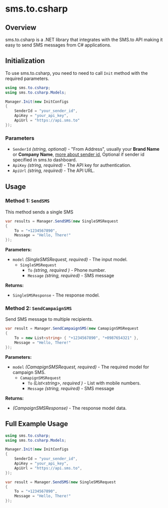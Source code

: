 # sms.to.csharp

## Overview

sms.to.csharp is a .NET library that integrates with the SMS.to API making it easy to send SMS messages from C# applications.

## Initialization

To use sms.to.csharp, you need to need to call `Init` method with the required parameters.

```csharp
using sms.to.csharp;
using sms.to.csharp.Models;

Manager.Init(new InitConfigs
{
	SenderId = "your_sender_id",
    ApiKey = "your_api_key",
    ApiUrl = "https://api.sms.to"
});
```

### Parameters

- `SenderId` _(string, optional)_ - "From Address", usually your **Brand Name** or **Company Name**, [more about sender id](https://intergo.freshdesk.com/support/solutions/articles/43000513909), Optional if sender id specified in sms.to dashboard.
- `ApiKey` _(string, required)_ - The API key for authentication.
- `ApiUrl` _(string, required)_ - The API URL.

## Usage

### Method 1: `SendSMS`

This method sends a single SMS

```csharp
var results = Manager.SendSMS(new SingleSMSRequest
{
    To = "+1234567890",
    Message = "Hello, There!"
});
```

**Parameters:**

- `model` _(SingleSMSRequest, required)_ - The input model.
  - `SingleSMSRequest`
    - `To` _(string, required )_ - Phone number.
    - `Message` _(string, required)_ - SMS message

**Returns:**

- `SingleSMSResponse` - The response model.

### Method 2: `SendCampaignSMS`

Send SMS message to multiple recipients.

```csharp
var result = Manager.SendCampaignSMS(new CamapignSMSRequest
{
    To = new List<string> { "+1234567890", "+0987654321" },
    Message = "Hello, There!"
});
```

**Parameters:**

- `model` _(CamapignSMSRequest, required)_ - The required model for campaign SMS.
  - `CamapignSMSRequest`
    - `To` _(List\<string\>, required )_ - List with mobile numbers.
    - `Message` _(string, required)_ - SMS message

**Returns:**

- _(CampaignSMSResponse)_ - The response model data.

## Full Example Usage

```csharp
using sms.to.csharp;
using sms.to.csharp.Models;

Manager.Init(new InitConfigs
{
	SenderId = "your_sender_id",
    ApiKey = "your_api_key",
    ApiUrl = "https://api.sms.to",
});

var result = Manager.SendSMS(new SingleSMSRequest
{
    To = "+1234567890",
    Message = "Hello, There!"
});
```
